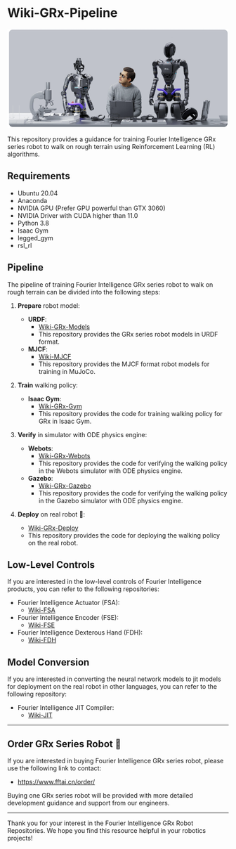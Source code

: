 # Wiki-GRx-Pipeline

![](pictures/7.png)

This repository provides a guidance for training Fourier Intelligence GRx series robot to walk on rough terrain using Reinforcement Learning (RL) algorithms.

## Requirements

- Ubuntu 20.04
- Anaconda
- NVIDIA GPU (Prefer GPU powerful than GTX 3060)
- NVIDIA Driver with CUDA higher than 11.0
- Python 3.8
- Isaac Gym
- legged_gym
- rsl_rl

## Pipeline

The pipeline of training Fourier Intelligence GRx series robot to walk on rough terrain can be divided into the following steps:

1. **Prepare** robot model:
    - **URDF**:
        - [Wiki-GRx-Models](https://gitee.com/FourierIntelligence/wiki-grx-models)
        - This repository provides the GRx series robot models in URDF format.
    - **MJCF**:
        - [Wiki-MJCF](https://gitee.com/FourierIntelligence/wiki-mjcf)
        - This repository provides the MJCF format robot models for training in MuJoCo.

2. **Train** walking policy:
    - **Isaac Gym**:
        - [Wiki-GRx-Gym](https://gitee.com/FourierIntelligence/wiki-grx-gym)
        - This repository provides the code for training walking policy for GRx in Isaac Gym.

3. **Verify** in simulator with ODE physics engine:
    - **Webots**:
        - [Wiki-GRx-Webots](https://gitee.com/FourierIntelligence/wiki-grx-webots)
        - This repository provides the code for verifying the walking policy in the Webots simulator with ODE physics engine.
    - **Gazebo**:
        - [Wiki-GRx-Gazebo](https://gitee.com/FourierIntelligence/wiki-grx-gazebo)
        - This repository provides the code for verifying the walking policy in the Gazebo simulator with ODE physics engine.

4. **Deploy** on real robot 🤖:
    - [Wiki-GRx-Deploy](https://gitee.com/FourierIntelligence/wiki-grx-deploy)
    - This repository provides the code for deploying the walking policy on the real robot.

## Low-Level Controls

If you are interested in the low-level controls of Fourier Intelligence products,
you can refer to the following repositories:

- Fourier Intelligence Actuator (FSA):
    - [Wiki-FSA](https://gitee.com/FourierIntelligence/wiki-fsa)
- Fourier Intelligence Encoder (FSE):
    - [Wiki-FSE](https://gitee.com/FourierIntelligence/wiki-fse)
- Fourier Intelligence Dexterous Hand (FDH):
    - [Wiki-FDH](https://gitee.com/FourierIntelligence/wiki-fdh)

## Model Conversion

If you are interested in converting the neural network models to jit models for deployment on the real robot in other languages,
you can refer to the following repository:

- Fourier Intelligence JIT Compiler:
    - [Wiki-JIT](https://gitee.com/FourierIntelligence/wiki-jit)

---

## Order GRx Series Robot 🛒

If you are interested in buying Fourier Intelligence GRx series robot, please use the following link to contact:

- https://www.fftai.cn/order/

Buying one GRx series robot will be provided with more detailed development guidance and support from our engineers.

---

Thank you for your interest in the Fourier Intelligence GRx Robot Repositories.
We hope you find this resource helpful in your robotics projects!
